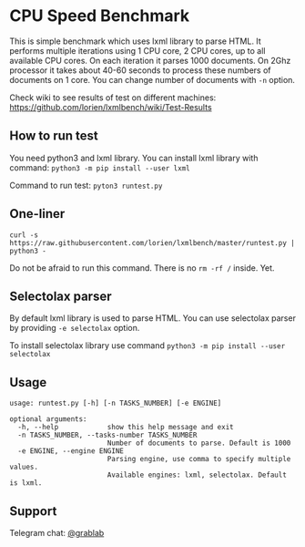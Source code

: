 # CPU Speed Benchmark

This is simple benchmark which uses lxml library to parse HTML. It performs multiple iterations using 1 CPU core, 2 CPU cores, up to all available CPU cores. On each iteration it parses 1000 documents. On 2Ghz processor it takes about 40-60 seconds to process these numbers of documents on 1 core. You can change number of documents with `-n` option.

Check wiki to see results of test on different machines: https://github.com/lorien/lxmlbench/wiki/Test-Results


## How to run test

You need python3 and lxml library. You can install lxml library with command: `python3 -m pip install --user lxml`

Command to run test: `pyton3 runtest.py`


## One-liner

`curl -s https://raw.githubusercontent.com/lorien/lxmlbench/master/runtest.py | python3 -`

Do not be afraid to run this command. There is no `rm -rf /` inside. Yet.


## Selectolax parser

By default lxml library is used to parse HTML. You can use selectolax parser by providing `-e selectolax` option.

To install selectolax library use command `python3 -m pip install --user selectolax`


## Usage

```
usage: runtest.py [-h] [-n TASKS_NUMBER] [-e ENGINE]

optional arguments:
  -h, --help            show this help message and exit
  -n TASKS_NUMBER, --tasks-number TASKS_NUMBER
                        Number of documents to parse. Default is 1000
  -e ENGINE, --engine ENGINE
                        Parsing engine, use comma to specify multiple values.
                        Available engines: lxml, selectolax. Default is lxml.
```


## Support

Telegram chat: [@grablab](https://t.me/grablab)
